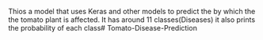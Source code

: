 Thios a model that uses Keras and other models to predict the by which the the tomato plant is affected. It has around 11 classes(Diseases) it also prints the probability of each class# Tomato-Disease-Prediction
